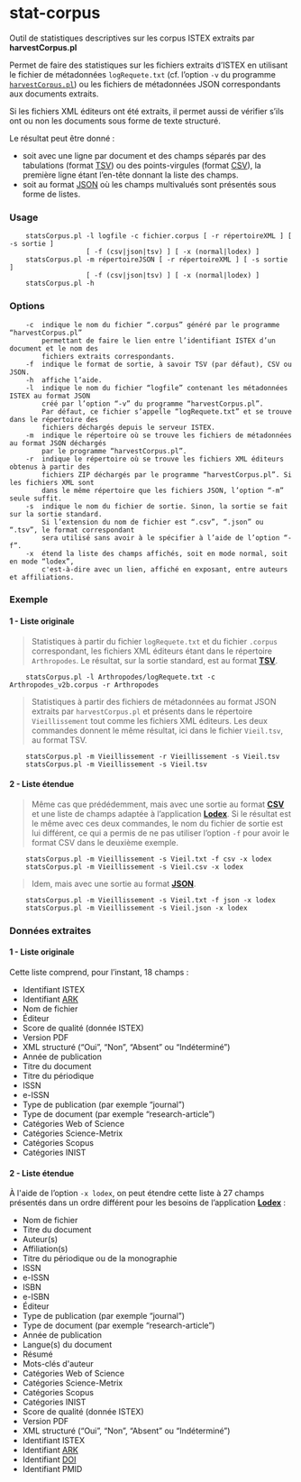 stat-corpus
===============

Outil de statistiques descriptives sur les corpus ISTEX extraits par **harvestCorpus.pl**

Permet de faire des statistiques sur les fichiers extraits d’ISTEX en utilisant le fichier 
de métadonnées `logRequete.txt` (cf. l’option `-v` du programme [`harvestCorpus.pl`](/scodex/harvest-corpus)) ou les
fichiers de métadonnées JSON correspondants aux documents extraits. 

Si les fichiers XML éditeurs ont été extraits, il permet aussi de vérifier s’ils ont ou non
les documents sous forme de texte structuré.

Le résultat peut être donné : 

 * soit avec une ligne par document et des champs séparés par des tabulations (format [TSV](https://fr.wikipedia.org/wiki/Tabulation-separated_values)) 
 ou des points-virgules (format [CSV](https://fr.wikipedia.org/wiki/Comma-separated_values)), la première ligne étant l’en-tête donnant la liste des 
 champs.  
 * soit au format [JSON](https://fr.wikipedia.org/wiki/JavaScript_Object_Notation) où les champs multivalués sont présentés sous forme de listes. 


### Usage
```
    statsCorpus.pl -l logfile -c fichier.corpus [ -r répertoireXML ] [ -s sortie ] 
                   [ -f (csv|json|tsv) ] [ -x (normal|lodex) ]
    statsCorpus.pl -m répertoireJSON [ -r répertoireXML ] [ -s sortie ] 
                   [ -f (csv|json|tsv) ] [ -x (normal|lodex) ]
    statsCorpus.pl -h
```

### Options
```
    -c  indique le nom du fichier “.corpus” généré par le programme “harvestCorpus.pl” 
        permettant de faire le lien entre l’identifiant ISTEX d’un document et le nom des 
        fichiers extraits correspondants.
    -f  indique le format de sortie, à savoir TSV (par défaut), CSV ou JSON.
    -h  affiche l’aide.
    -l  indique le nom du fichier “logfile” contenant les métadonnées ISTEX au format JSON
        créé par l’option “-v” du programme “harvestCorpus.pl”.
        Par défaut, ce fichier s’appelle “logRequete.txt” et se trouve dans le répertoire des
        fichiers déchargés depuis le serveur ISTEX.
    -m  indique le répertoire où se trouve les fichiers de métadonnées au format JSON déchargés
        par le programme “harvestCorpus.pl”.
    -r  indique le répertoire où se trouve les fichiers XML éditeurs obtenus à partir des
        fichiers ZIP déchargés par le programme “harvestCorpus.pl”. Si les fichiers XML sont
        dans le même répertoire que les fichiers JSON, l’option “-m” seule suffit.
    -s  indique le nom du fichier de sortie. Sinon, la sortie se fait sur la sortie standard. 
        Si l’extension du nom de fichier est “.csv”, “.json” ou “.tsv”, le format correspondant 
        sera utilisé sans avoir à le spécifier à l’aide de l’option “-f”.
    -x  étend la liste des champs affichés, soit en mode normal, soit en mode “lodex”, 
        c'est-à-dire avec un lien, affiché en exposant, entre auteurs et affiliations.
```

### Exemple

#### 1 - Liste originale

> Statistiques à partir du fichier `logRequete.txt` et du fichier `.corpus` correspondant, les fichiers XML éditeurs étant dans le répertoire `Arthropodes`. Le résultat, sur la sortie standard, est au format [**TSV**](https://fr.wikipedia.org/wiki/Tabulation-separated_values). 

```
    statsCorpus.pl -l Arthropodes/logRequete.txt -c Arthropodes_v2b.corpus -r Arthropodes
```

> Statistiques à partir des fichiers de métadonnées au format JSON extraits par `harvestCorpus.pl`  et présents dans le répertoire `Vieillissement` tout comme les fichiers XML éditeurs. Les deux commandes donnent le même résultat, ici dans le fichier `Vieil.tsv`, au format TSV. 

```
    statsCorpus.pl -m Vieillissement -r Vieillissement -s Vieil.tsv
    statsCorpus.pl -m Vieillissement -s Vieil.tsv
```

#### 2 - Liste étendue

> Même cas que prédédemment, mais avec une sortie au format [**CSV**](https://fr.wikipedia.org/wiki/Comma-separated_values) et une liste de champs adaptée à l’application [**Lodex**](http://lodex.inist.fr/). Si le résultat est le même avec ces deux commandes, le nom du fichier de sortie est lui différent, ce qui a permis de ne pas utiliser l’option `-f` pour avoir le format CSV dans le deuxième exemple. 

```
    statsCorpus.pl -m Vieillissement -s Vieil.txt -f csv -x lodex
    statsCorpus.pl -m Vieillissement -s Vieil.csv -x lodex
```

> Idem, mais avec une sortie au format [**JSON**](https://fr.wikipedia.org/wiki/JavaScript_Object_Notation). 

```
    statsCorpus.pl -m Vieillissement -s Vieil.txt -f json -x lodex
    statsCorpus.pl -m Vieillissement -s Vieil.json -x lodex
```

### Données extraites

#### 1 - Liste originale

Cette liste comprend, pour l’instant, 18 champs :

 * Identifiant ISTEX
 * Identifiant [ARK](https://api.istex.fr/documentation/ark/)
 * Nom de fichier
 * Éditeur
 * Score de qualité (donnée ISTEX)
 * Version PDF
 * XML structuré (“Oui”, “Non”, “Absent” ou “Indéterminé”)
 * Année de publication
 * Titre du document
 * Titre du périodique
 * ISSN
 * e-ISSN
 * Type de publication (par exemple “journal”)
 * Type de document (par exemple “research-article”)
 * Catégories Web of Science
 * Catégories Science-Metrix
 * Catégories Scopus
 * Catégories INIST

#### 2 - Liste étendue

À l'aide de l’option `-x lodex`, on peut étendre cette liste à 27 champs présentés dans un ordre différent pour les besoins de l’application [**Lodex**](http://lodex.inist.fr/) :

 * Nom de fichier
 * Titre du document
 * Auteur(s)
 * Affiliation(s)
 * Titre du périodique ou de la monographie
 * ISSN
 * e-ISSN
 * ISBN
 * e-ISBN
 * Éditeur
 * Type de publication (par exemple “journal”)
 * Type de document (par exemple “research-article”)
 * Année de publication
 * Langue(s) du document
 * Résumé
 * Mots-clés d'auteur
 * Catégories Web of Science
 * Catégories Science-Metrix
 * Catégories Scopus
 * Catégories INIST
 * Score de qualité (donnée ISTEX)
 * Version PDF
 * XML structuré (“Oui”, “Non”, “Absent” ou “Indéterminé”)
 * Identifiant ISTEX
 * Identifiant [ARK](https://api.istex.fr/documentation/ark/)
 * Identifiant [DOI](https://fr.wikipedia.org/wiki/Digital_Object_Identifier)
 * Identifiant PMID
